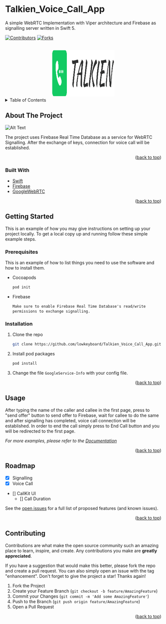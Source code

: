 # Talkien_Voice_Call_App
A simple WebRTC Implementation with Viper architecture and Firebase as signalling server written in Swift 5.

<div id="top"></div>

[![Contributors][contributors-shield]][contributors-url]
[![Forks][forks-shield]][forks-url]

<!-- PROJECT LOGO -->

<br />
<div align="center">
  <a href="https://github.com/lowkeyboard/Talkien_Voice_Call_App">
    <img src="logo2.png" alt="Logo" width="200" height="150">
  </a>
</div>

<!-- TABLE OF CONTENTS -->
<details>
  <summary>Table of Contents</summary>
  <ol>
    <li>
      <a href="#about-the-project">About The Project</a>
      <ul>
        <li><a href="#built-with">Built With</a></li>
      </ul>
    </li>
    <li>
      <a href="#getting-started">Getting Started</a>
      <ul>
        <li><a href="#prerequisites">Prerequisites</a></li>
        <li><a href="#installation">Installation</a></li>
      </ul>
    </li>
    <li><a href="#usage">Usage</a></li>
    <li><a href="#roadmap">Roadmap</a></li>
    <li><a href="#contributing">Contributing</a></li>
  </ol>
</details>

<!-- ABOUT THE PROJECT -->

## About The Project

![Alt Text](https://media.giphy.com/media/c9uFWnJmqPTP81jOhM/giphy.gif)

The project uses Firebase Real Time Database as a service for WebRTC Signalling. After the exchange of keys, connection for voice call will be established.

<p align="right">(<a href="#top">back to top</a>)</p>

### Built With

- [Swift](https://docs.swift.org/swift-book/)
- [Firebase](http://firebase.google.com)
- [GoogleWebRTC](https://cocoapods.org/pods/GoogleWebRTC)

<p align="right">(<a href="#top">back to top</a>)</p>

<!-- GETTING STARTED -->

## Getting Started

This is an example of how you may give instructions on setting up your project locally.
To get a local copy up and running follow these simple example steps.

### Prerequisites

This is an example of how to list things you need to use the software and how to install them.

- Cocoapods
  ```sh
  pod init
  ```
- Firebase
  ```
  Make sure to enable Firebase Real Time Database's read/write permissions to exchange signalling.
  ```

### Installation

1. Clone the repo
   ```sh
   git clone https://github.com/lowkeyboard/Talkien_Voice_Call_App.git
   ```
2. Install pod packages
   ```sh
   pod install
   ```
3. Change the file `GoogleService-Info` with your config file.

<p align="right">(<a href="#top">back to top</a>)</p>

<!-- USAGE EXAMPLES -->

## Usage

After typing the name of the caller and callee in the first page, press to "send offer" button to send offer to Firebase,
wait for callee to do the same and after signalling has completed, voice call connection will be established.
In order to end the call simply press to End Call button and you will be redirected to the first page.

_For more examples, please refer to the [Documentation](https://webrtc.googlesource.com/src/+/refs/heads/main/examples/objc/AppRTCMobile)_

<p align="right">(<a href="#top">back to top</a>)</p>

<!-- ROADMAP -->

## Roadmap

- [x] Signalling
- [x] Voice Call
- [] CallKit UI
  - [] Call Duration

See the [open issues](https://github.com/lowkeyboard/Talkien_Voice_Call_App/issues) for a full list of proposed features (and known issues).

<p align="right">(<a href="#top">back to top</a>)</p>

<!-- CONTRIBUTING -->

## Contributing

Contributions are what make the open source community such an amazing place to learn, inspire, and create. Any contributions you make are **greatly appreciated**.

If you have a suggestion that would make this better, please fork the repo and create a pull request. You can also simply open an issue with the tag "enhancement".
Don't forget to give the project a star! Thanks again!

1. Fork the Project
2. Create your Feature Branch (`git checkout -b feature/AmazingFeature`)
3. Commit your Changes (`git commit -m 'Add some AmazingFeature'`)
4. Push to the Branch (`git push origin feature/AmazingFeature`)
5. Open a Pull Request

<p align="right">(<a href="#top">back to top</a>)</p>

<!-- MARKDOWN LINKS & IMAGES -->

[contributors-shield]: https://img.shields.io/github/contributors/lowkeyboard/Talkien_Voice_Call_App.svg?style=for-the-badge
[contributors-url]: https://github.com/lowkeyboard/Talkien_Voice_Call_App/graphs/contributors
[forks-shield]: https://img.shields.io/github/forks/lowkeyboard/Talkien_Voice_Call_App.svg?style=for-the-badge
[forks-url]: https://github.com/lowkeyboard/Talkien_Voice_Call_App/network/members
[stars-shield]: https://img.shields.io/github/stars/lowkeyboard/Talkien_Voice_Call_App.svg?style=for-the-badge
[stars-url]: https://github.com/lowkeyboard/Talkien_Voice_Call_App/stargazers
[issues-shield]: https://img.shields.io/github/issues/lowkeyboard/Talkien_Voice_Call_App.svg?style=for-the-badge
[issues-url]: https://github.com/lowkeyboard/Talkien_Voice_Call_App/issues
